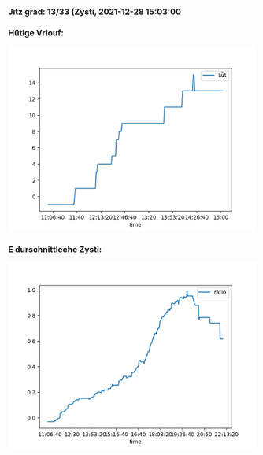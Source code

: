 ### Jitz grad: 13/33 (Zysti, 2021-12-28 15:03:00

### Hütige Vrlouf:
![Graph](Today.png)

### E durschnittleche Zysti:
![Graph](Zysti.png)